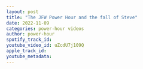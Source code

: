 ```yaml
---
layout: post
title: "The JFW Power Hour and the fall of Steve"
date: 2022-11-09
categories: power-hour videos
author: power-hour
spotify_track_id: 
youtube_video_id: uZcdU7j109Q
apple_track_id: 
youtube_metadata: 
---
```

